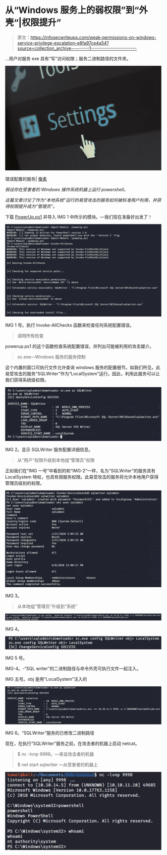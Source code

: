 # 从“Windows 服务上的弱权限”到“外壳“|权限提升”

> 原文：<https://infosecwriteups.com/weak-permissions-on-windows-service-privilege-escalation-e8fa97ce4a54?source=collection_archive---------1----------------------->

…用户对服务 exe 具有“写”访问权限；服务二进制路径的文件夹。

![](img/0098b3ea62adbdbea601eba7f75e2f9e.png)

错误配置的服务| [像素](https://www.pexels.com/photo/computer-content-control-data-270700/)

*假设你在受害者的 Windows 操作系统机器上运行 powershell。*

*这篇文章讨论了作为“本地系统”运行的易受攻击的服务如何被标准用户利用，并获得权限提升成为“管理员”。*

下载 [PowerUp.ps1](https://github.com/PowerShellMafia/PowerSploit/blob/master/Privesc/PowerUp.ps1) 并导入 IMG 1 中所示的模块。—我们现在准备好出发了！

![](img/96956b688ba39e150acfc443352279b4.png)

IMG 1 号。执行 Invoke-AllChecks 函数来检查任何系统配置错误。

> 调用所有检查

powerup.ps1 的这个函数检查系统配置错误，并列出可能被利用的攻击媒介。

> sc.exe—Windows 服务的服务控制

这个内置的窗口可执行文件允许查询 windows 服务的配置细节。如我们所见，此易受攻击的服务“SQLWriter”作为“LocalSystem”运行。因此，利用此服务可以让我们获得系统级权限。

![](img/12dd98cdd4ef6e41e403da0fd4041005.png)

IMG 2。显示 SQLWriter 服务配置详细信息。

> 从“用户”权限升级到本地组“管理员”权限

正如我们在“IMG 一号”中看到的和“IMG-2”一样，名为“SQLWriter”的服务具有 LocalSystem 特权，也具有弱服务权限。此易受攻击的服务将允许本地用户获得管理员级别的权限。

![](img/1abd060c94ea1a165ae3b256cc22d267.png)

IMG 3。

> 从本地组“管理员”升级到“系统”

![](img/cc9630f7aed29b0ceb1c5bc24b0f1504.png)

IMG 4。

![](img/74f19d549803030fb4ade0df34eadf22.png)

IMG 5 号。

IMG-4。-“SQL writer”的二进制路径与命令外壳可执行文件一起注入。

IMG 五号。obj 是用“LocalSystem”注入的

![](img/95b42ef320ec165e96f442f242893fc1.png)

IMG 6。“SQLWriter”服务的已修改二进制路径

现在，在执行“SQLWriter”服务之前，在攻击者的机器上启动 netcat。

> $ nc -lvnp 9998。—来自攻击者的机器
> 
> $ net start sqlwriter —从受害者的机器上

![](img/08e8d2a49c3f93375e6e49172c0c285d.png)